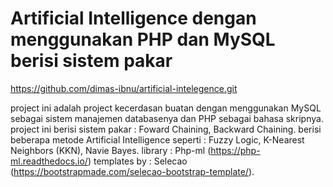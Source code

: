 # Artificial Intelligence dengan menggunakan PHP dan MySQL berisi sistem pakar
https://github.com/dimas-ibnu/artificial-intelegence.git

project ini adalah project kecerdasan buatan dengan menggunakan MySQL sebagai sistem manajemen databasenya dan PHP sebagai bahasa skripnya.
project ini berisi sistem pakar : Foward Chaining, Backward Chaining.
berisi beberapa metode Artificial Intelligence seperti : Fuzzy Logic, K-Nearest Neighbors (KKN), Navie Bayes.
library : Php-ml (https://php-ml.readthedocs.io/) templates by : Selecao (https://bootstrapmade.com/selecao-bootstrap-template/).
